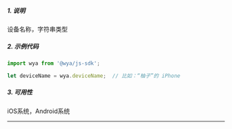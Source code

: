 ##### 1. 说明

设备名称，字符串类型

##### 2. 示例代码

```javascript
import wya from '@wya/js-sdk';

let deviceName = wya.deviceName;  // 比如：“柚子”的 iPhone
```
##### 3. 可用性
iOS系统，Android系统

---------